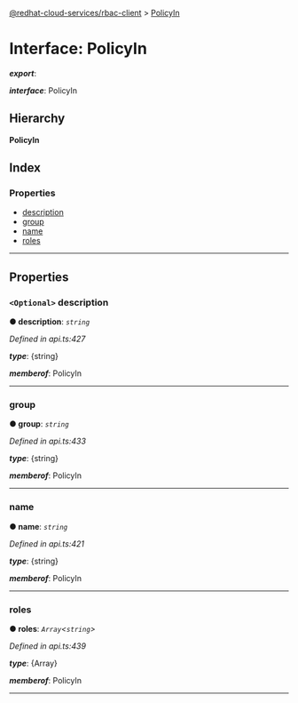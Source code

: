 [@redhat-cloud-services/rbac-client](../README.md) > [PolicyIn](../interfaces/policyin.md)

# Interface: PolicyIn

*__export__*: 

*__interface__*: PolicyIn

## Hierarchy

**PolicyIn**

## Index

### Properties

* [description](policyin.md#description)
* [group](policyin.md#group)
* [name](policyin.md#name)
* [roles](policyin.md#roles)

---

## Properties

<a id="description"></a>

### `<Optional>` description

**● description**: *`string`*

*Defined in api.ts:427*

*__type__*: {string}

*__memberof__*: PolicyIn

___
<a id="group"></a>

###  group

**● group**: *`string`*

*Defined in api.ts:433*

*__type__*: {string}

*__memberof__*: PolicyIn

___
<a id="name"></a>

###  name

**● name**: *`string`*

*Defined in api.ts:421*

*__type__*: {string}

*__memberof__*: PolicyIn

___
<a id="roles"></a>

###  roles

**● roles**: *`Array`<`string`>*

*Defined in api.ts:439*

*__type__*: {Array}

*__memberof__*: PolicyIn

___

